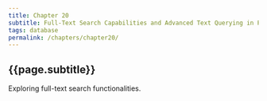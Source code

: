 ```yaml
---
title: Chapter 20
subtitle: Full-Text Search Capabilities and Advanced Text Querying in PostgreSQL
tags: database
permalink: /chapters/chapter20/
---
```

## {{page.subtitle}}

Exploring full-text search functionalities.
